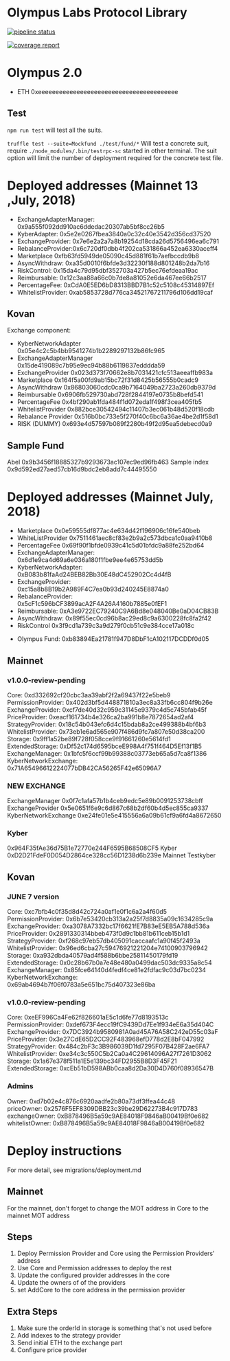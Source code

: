 # Olympus Labs Protocol Library

[![pipeline status](https://gitlab.com/aireach/olympus-protocol/badges/master/pipeline.svg)](https://gitlab.com/aireach/protocol-architecture/commits/master)

[![coverage report](https://gitlab.com/aireach/olympus-protocol/badges/develop/coverage.svg)](https://gitlab.com/aireach/olympus-protocol/commits/develop)

# Olympus 2.0

- ETH 0xeeeeeeeeeeeeeeeeeeeeeeeeeeeeeeeeeeeeeeee

## Test

`npm run test` will test all the suits.

`truffle test --suite=Mockfund ./test/fund/*` Will test a concrete suit, require `./node_modules/.bin/testrpc-sc` started in other terminal.
The suit option will limit the number of deployment required for the concrete test file.

# Deployed addresses (Mainnet 13 ,July, 2018)

- ExchangeAdapterManager: 0x9a555f092dd910ac6ddedac20307ab5bf8cc26b5
- KyberAdapter: 0x5e2e0267fbea3840a0c32c40e3542d356cd37520
- ExchangeProvider: 0x7e6e2a2a7a8b19254d18cda26d5756496ea6c791
- RebalanceProvider:0x6c720df0dbb4f202ca531866a452ea6330aceff4
- Marketplace 0xfb63fd5949de05090c45d881f61b7aefbccdb9b8
- AsyncWithdraw: 0xa35d0010f6bfde3d32230f188d801248b2da7b16
- RiskControl: 0x15da4c79d95dbf352703a427b5ec76efdeaa19ac
- Reimbursable: 0x12c3aa88a66c0b7de8a81052e6da467ee66b2517
- PercentageFee: 0xCdA0E5ED6bD8313BBD7B1c52c5108c45314897Ef
- WhitelistProvider: 0xab5853728d776ca34521767211796d106dd19caf



## Kovan

Exchange component:

- KyberNetworkAdapter 0x05e4c2c5b4bb9541274b1b2289297132b86fc965
- ExchangeAdapterManager 0x15de419089c7b95e9ec94b88b6119837edddda59
- ExchangeProvider 0x023d373f70662e8b7031421cfc513aeeaffb983a
- Marketplace 0x164f5a00fd9ab15bc72f31d8425b56555b0cadc9
- AsyncWithdraw 0x86803060cdc0ca9b7164049ba2723a260db9379d
- Reimbursable 0x6906fb529730abd728f2844197e0735b8befd541
- PercentageFee 0x4bf290ab1fda484f1d072eda1f498f3cea405fb5
- WhitelistProvider 0x882bce30542494c11407b3ec061b48d520f18cdb
- Rebalance Provider 0x516b0bc733e5f270f40c6bc6a36ae4be2d1f58d1
- RISK (DUMMY) 0x693e4d57597b089f2280b49f2d95ea5debecd0a9


## Sample Fund

Abel 0x9b3456f18885327b9293673ac107ec9ed96fb463
Sample index 0x9d592ed27aed57cb16d9bdc2eb8add7c44495550

# Deployed addresses (Mainnet July, 2018)

- Marketplace 0x0e59555df877ac4e634d42f196906c16fe540beb
- WhiteListProvider 0x7511461aec8cf83e2b9a2c573dbca1c0aa9410b8
- PercentageFee 0x69f90f1bfde0939c41c5d01bfdc9a88fe252bd64
- ExchangeAdapterManager: 0x6d1e9ca4d69a6e036a180f1fbe9ee4e65753dd5b
- KyberNetworkAdapter: 0xB083b81faAd24BEB82Bb30E48dC452902Cc4d4fB
- ExchangeProvider: 0xc15a8b8B19b2A989F4C7ea0b93d240245E8874a0
- RebalanceProvider: 0x5cF1c596bCF3899acA2F4A26A4160b7885e0fEF1
- Reimbursable: 0xA3e9722EC79240C9A6Bd8e048040Be0aD04CB83B
- AsyncWithdraw: 0x89f55ec0cd96b8ac29ed8c9a6300228fc8fa2f42
- RiskControl 0x3f9cd1a739c3a9d279f0cb51c9e384cce17a018c

* Olympus Fund: 0xb83894Ea21781f947D8DbF1cA102117DCDDf0d05

## Mainnet

### v1.0.0-review-pending

Core: 0xd332692cf20cbc3aa39abf2f2a69437f22e5beb9<br/>
PermissionProvider: 0x402d3bf5d448871810a3ec8a33fb6cc804f9b26e<br/>
ExchangeProvider: 0xcf7de40d32c959c31145e9379c4d5c745bfab45f<br/>
PriceProvider: 0xeacf161734b4e326ca2ba991b8e7872654ad2af4<br/>
StrategyProvider: 0x18c54b043efc6d4c15bdab8a2ce499388b4bf6b3<br/>
WhitelistProvider: 0x73eb1e6ad565e907f486d9fc7a807e50d38ca200<br/>
Storage: 0x9ff1a52be89f728f058cce9f91661260e5614fd1<br/>
ExtendedStorage: 0xDf52c174d6595bceE998A4f751f464D5Ef13f1B5<br/>
ExchangeManager: 0x1bfc5f6ccf99b99388c03773eb65a5d7ca8f1386<br/>
KyberNetworkExchange: 0x71A65496612224077bDB42CA56265F42e65096A7<br/>

### NEW EXCHANGE

ExchangeManager 0x0f7c1afa57b1b4ceb9edc5e89b0091253738cbff<br/>
ExchangeProvider 0x5e0651f6e9c6d867c68b2df60b4d5ec855ca9337<br/>
KyberNetworkExchange 0xe24fe01e5e415556a6a09b61cf9a6fd4a8672650<br/>

### Kyber

0x964F35fAe36d75B1e72770e244F6595B68508CF5 Kyber<br/>
0xD2D21FdeF0D054D2864ce328cc56D1238d6b239e Mainnet Testkyber<br/>

## Kovan

### JUNE 7 version

Core: 0xc7bfb4c0f35d8d42c724a0af1e0f1c6a2a4f60d5<br/>
PermissionProvider: 0x6b7e53420cb313a2a25f7d8835a09c1634285c9a<br/>
ExchangeProvider: 0xa3078A7332bc17f6621fE7B83eE5EB5A788d536a<br/>
PriceProvider: 0x2891330314bbeb473f0d9c1bb81b611ceb15b1d1<br/>
StrategyProvider: 0xf268c97eb57db405091caccaafc1a90f45f2493a<br/>
WhitelistProvider: 0x96ed6cba27c59476921221204e74100903796942<br/>
Storage: 0xa932dbda40579ad4f588b6bbe25811450179fd19<br/>
ExtendedStorage: 0x0c28b67b0a7e48e480a0499dac503dc9335a8c54<br/>
ExchangeManager: 0x85fce64140d4fedf4ce81e2fdfac9c03d7bc0234<br/>
KyberNetworkExchange: 0x69ab4694b7f06f0783a5e651bc75d407323e86ba<br/>

### v1.0.0-review-pending

Core: 0xeEF996Ca4Fe62f826601aE5c1d6fe77d8193513c<br/>
PermissionProvider: 0xdef673F4ecc19fC9439Dd7Ee1f934eE6a35d404C<br/>
ExchangeProvider: 0x7DC3924b9580981A0ad45A76A58C242eD55c03aF<br/>
PriceProvider: 0x3e27CdE65D2CC92F483968efD778d2E8bF047992<br/>
StrategyProvider: 0x484c2bF3c3B986039D1fd7295F07B428F2ae6FA7<br/>
WhitelistProvider: 0xe34c3c550C5b2Ca0a4C29614096A27f7261D3062<br/>
Storage: 0x1a67e378f511a1E5e139bc34FD2955B8D3F45F21<br/>
ExtendedStorage: 0xcEb51bD598ABb0caa8d2Da30D4D760f08936547B<br/>

### Admins

Owner: 0xd7b02e4c876c6920aadfe2b80a73df3ffea44c48<br/>
priceOwner: 0x2576F5EF8309DBB23c39be29D62273B4c917D783<br/>
exchangeOwner: 0xB878496B5a59c9AE84018F9846aB00419Bf0e682<br/>
whitelistOwner: 0xB878496B5a59c9AE84018F9846aB00419Bf0e682<br/>

# Deploy instructions

For more detail, see migrations/deployment.md

## Mainnet

For the mainnet, don't forget to change the MOT address in Core to the mainnet MOT address

## Steps

1.  Deploy Permission Provider and Core using the Permission Providers' address
2.  Use Core and Permission addresses to deploy the rest
3.  Update the configured provider addresses in the core
4.  Update the owners of of the providers
5.  set AddCore to the core address in the permission provider

## Extra Steps

1.  Make sure the orderId in storage is something that's not used before
2.  Add indexes to the strategy provider
3.  Send initial ETH to the exchange part
4.  Configure price provider
